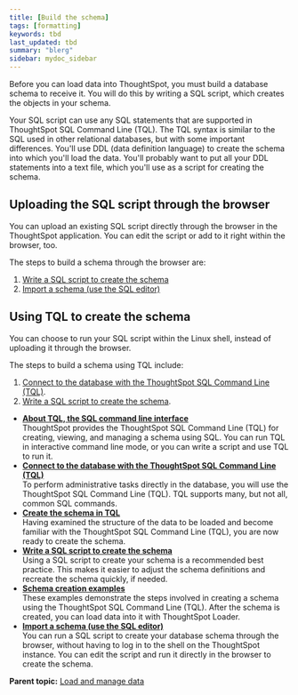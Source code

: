 ```yaml
---
title: [Build the schema]
tags: [formatting]
keywords: tbd
last_updated: tbd
summary: "blerg"
sidebar: mydoc_sidebar
---
```

Before you can load data into ThoughtSpot, you must build a database schema to receive it. You will do this by writing a SQL script, which creates the objects in your schema.

Your SQL script can use any SQL statements that are supported in ThoughtSpot SQL Command Line (TQL). The TQL syntax is similar to the SQL used in other relational databases, but with some important differences. You'll use DDL (data definition language) to create the schema into which you'll load the data. You'll probably want to put all your DDL statements into a text file, which you'll use as a script for creating the schema.

## Uploading the SQL script through the browser

You can upload an existing SQL script directly through the browser in the ThoughtSpot application. You can edit the script or add to it right within the browser, too.

The steps to build a schema through the browser are:

1.  [Write a SQL script to create the schema](create_schema_with_script.html#)
2.  [Import a schema (use the SQL editor)](upload_sql_script.html#)

## Using TQL to create the schema

You can choose to run your SQL script within the Linux shell, instead of uploading it through the browser.

The steps to build a schema using TQL include:

1.  [Connect to the database with the ThoughtSpot SQL Command Line (TQL)](connect_sql_cli.html#).
2.  [Write a SQL script to create the schema](create_schema_with_script.html#).

-   **[About TQL, the SQL command line interface](../../admin/loading/sql_cli.html)**  
ThoughtSpot provides the ThoughtSpot SQL Command Line (TQL) for creating, viewing, and managing a schema using SQL. You can run TQL in interactive command line mode, or you can write a script and use TQL to run it.
-   **[Connect to the database with the ThoughtSpot SQL Command Line (TQL)](../../admin/loading/connect_sql_cli.html)**  
To perform administrative tasks directly in the database, you will use the ThoughtSpot SQL Command Line (TQL). TQL supports many, but not all, common SQL commands.
-   **[Create the schema in TQL](../../admin/loading/prep_schema_for_load.html)**  
Having examined the structure of the data to be loaded and become familiar with the ThoughtSpot SQL Command Line (TQL), you are now ready to create the schema.
-   **[Write a SQL script to create the schema](../../admin/loading/create_schema_with_script.html)**  
Using a SQL script to create your schema is a recommended best practice. This makes it easier to adjust the schema definitions and recreate the schema quickly, if needed.
-   **[Schema creation examples](../../admin/loading/create_schema_example.html)**  
These examples demonstrate the steps involved in creating a schema using the ThoughtSpot SQL Command Line (TQL). After the schema is created, you can load data into it with ThoughtSpot Loader.
-   **[Import a schema (use the SQL editor)](../../admin/loading/upload_sql_script.html)**  
You can run a SQL script to create your database schema through the browser, without having to log in to the shell on the ThoughtSpot instance. You can edit the script and run it directly in the browser to create the schema.

**Parent topic:** [Load and manage data](../../admin/loading/loading_intro.html)
